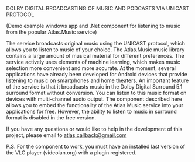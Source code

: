 DOLBY DIGITAL BROADCASTING OF MUSIC AND PODCASTS VIA UNICAST PROTOCOL

(Demo example windows app and .Net component for listening to music from the popular Atlas.Music service)

The service broadcasts original music using the UNICAST protocol, which allows you to listen to music of your choice.
The Atlas.Music music library contains a large amount of musical material for different preferences.
The service actively uses elements of machine learning, which makes music selection more convenient and more accurate.
At the moment, several applications have already been developed for Android devices that provide listening to music on smartphones and home theaters.
An important feature of the service is that it broadcasts music in the Dolby Digital Surround 5.1 surround format without conversion.
You can listen to this music format on devices with multi-channel audio output.
The component described here allows you to embed the functionality of the Atlas.Music service into your applications for free.
However, the ability to listen to music in surround format is disabled in the free version.

If you have any questions or would like to help in the development of this project, please email to atlas.callback@gmail.com

P.S. For the component to work, you must have an installed last version of the VLC player (videolan.org) with a plugin registered.
